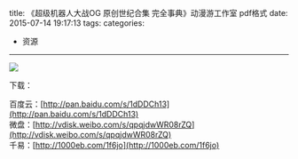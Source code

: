 title: 《超级机器人大战OG 原创世纪合集 完全事典》动漫游工作室 pdf格式
date: 2015-07-14 19:17:13
tags:
categories:
  - 资源
---

![](http://shopimg.kongfz.com.cn/20130408/1982459/1982459jLTYT0_b.jpg)

下载：

百度云：[http://pan.baidu.com/s/1dDDCh13](http://pan.baidu.com/s/1dDDCh13)  
微盘：[http://vdisk.weibo.com/s/qpqjdwWR08rZQ](http://vdisk.weibo.com/s/qpqjdwWR08rZQ)  
千易：[http://1000eb.com/1f6jo](http://1000eb.com/1f6jo)
